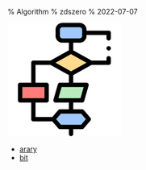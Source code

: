 % Algorithm
% zdszero
% 2022-07-07

![algorithm](../../docs/images/image_2022-07-13-09-44-36.png)

* [arary](./arary.md)
* [bit](./bit.md)
